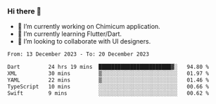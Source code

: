 ### Hi there 👋

<!--
**devcat37/devcat37** is a ✨ _special_ ✨ repository because its `README.md` (this file) appears on your GitHub profile.-->


- 🔭 I’m currently working on Chimicum application.
- 🌱 I’m currently learning Flutter/Dart.
- 👯 I’m looking to collaborate with UI designers.
<!-- - 🤔 I’m looking for help with ... -->

<!--START_SECTION:waka-->

```txt
From: 13 December 2023 - To: 20 December 2023

Dart         24 hrs 19 mins  ███████████████████████▓░   94.80 %
XML          30 mins         ▒░░░░░░░░░░░░░░░░░░░░░░░░   01.97 %
YAML         22 mins         ▒░░░░░░░░░░░░░░░░░░░░░░░░   01.46 %
TypeScript   10 mins         ░░░░░░░░░░░░░░░░░░░░░░░░░   00.66 %
Swift        9 mins          ░░░░░░░░░░░░░░░░░░░░░░░░░   00.62 %
```

<!--END_SECTION:waka-->
